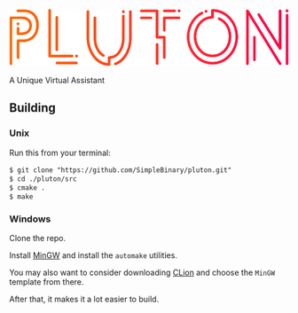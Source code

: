 <p align="center"><img src="./media/wordmark.svg" alt="Pluton Logo"></p>

A Unique Virtual Assistant

Building
--------

### Unix

Run this from your terminal:

```
$ git clone "https://github.com/SimpleBinary/pluton.git"
$ cd ./pluton/src
$ cmake .
$ make
```

### Windows

Clone the repo.

Install [MinGW](https://mingw.org) and install the `automake` utilities.

You may also want to consider downloading [CLion](https://jetbrains.com/clion) and choose the `MinGW` template from there.

After that, it makes it a lot easier to build.
